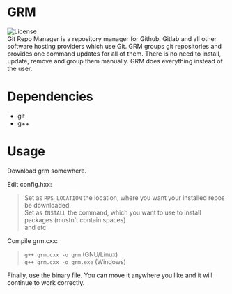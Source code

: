 # GRM

![License](https://img.shields.io/github/license/Tiko7454/GRM?color=blue)  
Git Repo Manager is a repository manager for Github, Gitlab and all other software hosting providers which use Git.
GRM groups git repositories and provides one command updates for all of them. There is no need to install, update, remove and group them manually. GRM does everything instead of the user.


# Dependencies
* git
* g++


# Usage
Download grm somewhere.


Edit config.hxx:
> Set as `RPS_LOCATION` the location, where you want your installed repos be downloaded.  
> Set as `INSTALL` the command, which you want to use to install packages (mustn't contain spaces)  
> and etc


Compile grm.cxx:
> `g++ grm.cxx -o grm` (GNU/Linux)  
> `g++ grm.cxx -o grm.exe` (Windows)

Finally, use the binary file. You can move it anywhere you like and it will continue to work correctly.

